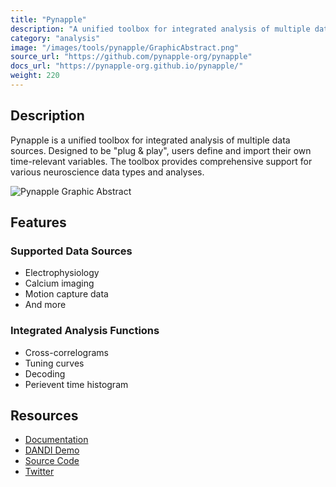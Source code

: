 ```yaml
---
title: "Pynapple"
description: "A unified toolbox for integrated analysis of multiple data sources, designed to be 'plug & play' with support for electrophysiology, calcium imaging, and motion capture data."
category: "analysis"
image: "/images/tools/pynapple/GraphicAbstract.png"
source_url: "https://github.com/pynapple-org/pynapple"
docs_url: "https://pynapple-org.github.io/pynapple/"
weight: 220
---
```


## Description

Pynapple is a unified toolbox for integrated analysis of multiple data sources. Designed to be "plug & play", users define and import their own time-relevant variables. The toolbox provides comprehensive support for various neuroscience data types and analyses.

![Pynapple Graphic Abstract](/images/tools/pynapple/GraphicAbstract.png)

## Features

### Supported Data Sources
- Electrophysiology
- Calcium imaging
- Motion capture data
- And more

### Integrated Analysis Functions
- Cross-correlograms
- Tuning curves
- Decoding
- Perievent time histogram

## Resources

- [Documentation](https://pynapple-org.github.io/pynapple/)
- [DANDI Demo](https://pynapple.org/examples/tutorial_pynapple_dandi.html)
- [Source Code](https://github.com/pynapple-org/pynapple)
- [Twitter](https://twitter.com/thepynapple)
